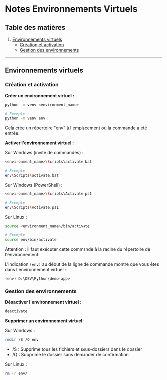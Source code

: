 # Notes Environnements Virtuels

## Table des matières
1. [Environnements virtuels](#environnements-virtuels)
   - [Création et activation](#création-et-activation)
   - [Gestion des environnements](#gestion-des-environnements)

---

## Environnements virtuels

### Création et activation

**Créer un environnement virtuel :**
```bash
python -m venv <environment_name>

# Exemple
python -m venv env
```
Cela crée un répertoire "env" à l'emplacement où la commande a été entrée.

**Activer l'environnement virtuel :**

Sur Windows (invite de commandes) :
```bash
<environment_name>\Scripts\activate.bat

# Exemple
env\Scripts\activate.bat
```

Sur Windows (PowerShell) :
```bash
<environment_name>\Scripts\Activate.ps1

# Exemple
env\Scripts\Activate.ps1
```

Sur Linux :
```bash
source <environment_name>/bin/activate

# Exemple
source env/bin/activate
```

Attention : il faut exécuter cette commande à la racine du répertoire de l'environnement. 

L'indication `(env)` au début de la ligne de commande montre que vous êtes dans l'environnement virtuel :
```
(env) D:\DEV\Python\demo-app>
```

### Gestion des environnements

**Désactiver l'environnement virtuel :**
```bash
deactivate
```

**Supprimer un environnement virtuel :**

Sur Windows :
```bash
rmdir /S /Q env
```
- /S : Supprime tous les fichiers et sous-dossiers dans le dossier
- /Q : Supprime le dossier sans demander de confirmation

Sur Linux :
```bash
rm -r env/
```
